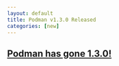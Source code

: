 ```yaml
---
layout: default
title: Podman v1.3.0 Released
categories: [new]
---
```

## [Podman has gone 1.3.0!](https://podman.io/releases/2019/05/10/podman-release-v1.3.0.html)
